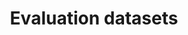 ---
title: Evaluation datasets
description: A total of 19 mathematical evaluation datasets, widely used in dozens of top artificial intelligence conferences such as ACL, AAAI, and ICLR since 2010 till now, have been collected. The collected evaluation datasets cover to a certain extent different grades, question types, text forms, and difficulty levels of mathematical problems, which facilitates the provision of more comprehensive and fine-grained mathematical ability evaluation results for LLMs participating in the evaluation.
---